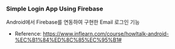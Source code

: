### Simple Login App Using Firebase
Android에서 Firebase를 연동하여 구현한 Email 로그인 기능
*  Reference: https://www.inflearn.com/course/howltalk-android-%EC%B1%84%ED%8C%85%EC%95%B1#
